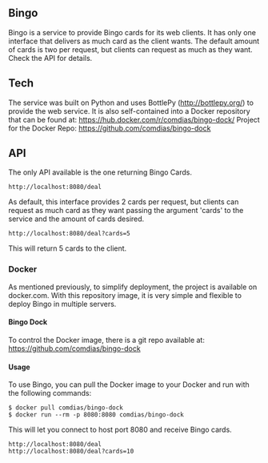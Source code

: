 ## Bingo

Bingo is a service to provide Bingo cards for its web clients.
It has only one interface that delivers as much card as the client wants.
The default amount of cards is two per request, but clients can request as much as they want.
Check the API for details.

## Tech

The service was built on Python and uses BottlePy (http://bottlepy.org/) to provide the web service.
It is also self-contained into a Docker repository that can be found at:
https://hub.docker.com/r/comdias/bingo-dock/
Project for the Docker Repo:
https://github.com/comdias/bingo-dock

## API

The only API available is the one returning Bingo Cards.

	http://localhost:8080/deal

As default, this interface provides 2 cards per request, but clients can request as much card as they want passing the argument 'cards' to the service and the amount of cards desired.

	http://localhost:8080/deal?cards=5

This will return 5 cards to the client.

### Docker

As mentioned previously, to simplify deployment, the project is available on docker.com.
With this repository image, it is very simple and flexible to deploy Bingo in multiple servers.

#### Bingo Dock

To control the Docker image, there is a git repo available at: https://github.com/comdias/bingo-dock

#### Usage

To use Bingo, you can pull the Docker image to your Docker and run with the following commands:

	$ docker pull comdias/bingo-dock
	$ docker run --rm -p 8080:8080 comdias/bingo-dock

This will let you connect to host port 8080 and receive Bingo cards.

	http://localhost:8080/deal
	http://localhost:8080/deal?cards=10
